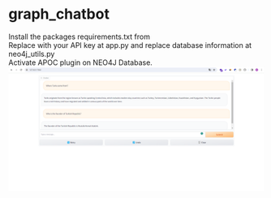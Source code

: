 # graph_chatbot

Install the packages requirements.txt from <br> 
Replace with your API key at app.py and replace database information at neo4j_utils.py <br>
Activate APOC plugin on NEO4J Database.
<img src="images/img1.png" height="30%">

